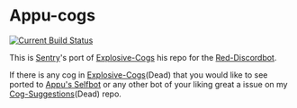# Appu-cogs

[![Current Build Status](https://travis-ci.org/Jan200101/Appu-cogs.svg?branch=master)](https://travis-ci.org/Jan200101/Appu-cogs)

This is [Sentry](https://github.com/Jan200101)'s port of [Explosive-Cogs](https://github.com/Jan200101/Explosive-Cogs) his repo for the [Red-Discordbot](https://github.com/Twentysix26/Red-DiscordBot).

If there is any cog in [Explosive-Cogs](https://github.com/Jan200101/Explosive-Cogs)(Dead) that you would like to see ported to [Appu's Selfbot](https://github.com/appu1232/Discord-Selfbot) or any other bot of your liking great a issue on my [Cog-Suggestions](https://github.com/Jan200101/Cog-Suggestions)(Dead) repo. 
